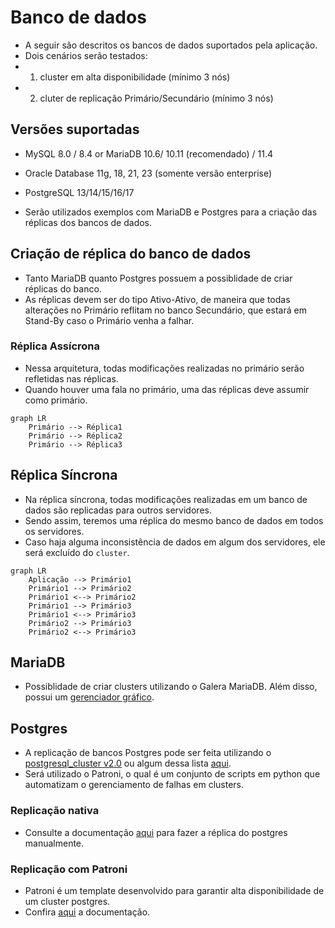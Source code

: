 # Banco de dados
- A seguir são descritos os bancos de dados suportados pela aplicação.
- Dois cenários serão testados: 
- 1) cluster em alta disponibilidade (mínimo 3 nós)
- 2) cluter de replicação Primário/Secundário (mínimo 3 nós)

## Versões suportadas
- MySQL 8.0 / 8.4 or MariaDB 10.6/ 10.11 (recomendado) / 11.4
- Oracle Database 11g, 18, 21, 23 (somente versão enterprise)
- PostgreSQL 13/14/15/16/17

- Serão utilizados exemplos com MariaDB e Postgres para a criação das réplicas dos bancos de dados.

## Criação de réplica do banco de dados
- Tanto MariaDB quanto Postgres possuem a possiblidade de criar réplicas do banco.
- As réplicas devem ser do tipo Ativo-Ativo, de maneira que todas alterações no Primário reflitam no banco Secundário, que estará em Stand-By caso o Primário venha a falhar.


### Réplica Assícrona
- Nessa arquitetura, todas modificações realizadas no primário serão refletidas nas réplicas.
- Quando houver uma fala no primário, uma das réplicas deve assumir como primário.

```mermaid
graph LR
    Primário --> Réplica1
    Primário --> Réplica2
    Primário --> Réplica3
```

## Réplica Síncrona
- Na réplica síncrona, todas modificações realizadas em um banco de dados são replicadas para outros servidores.
- Sendo assim, teremos uma réplica do mesmo banco de dados em todos os servidores.
- Caso haja alguma inconsistência de dados em algum dos servidores, ele será excluído do `cluster`.

```mermaid
graph LR
    Aplicação --> Primário1
    Primário1 --> Primário2
    Primário1 <--> Primário2
    Primário1 --> Primário3
    Primário1 <--> Primário3
    Primário2 --> Primário3
    Primário2 <--> Primário3
```


## MariaDB
- Possiblidade de criar clusters utilizando o Galera MariaDB. Além disso, possui um [gerenciador gráfico](https://galeracluster.com/galera-mgr/).



## Postgres
- A replicação de bancos Postgres pode ser feita utilizando o [postgresql_cluster v2.0](https://www.postgresql.org/about/news/postgresql_cluster-v20-multi-cloud-postgresql-ha-clusters-free-open-source-2939/) ou algum dessa lista [aqui](https://www.postgresql.org/download/products/3-clusteringreplication/).
- Será utilizado o Patroni, o qual é um conjunto de scripts em python que automatizam o gerenciamento de falhas em clusters.

### Replicação nativa
- Consulte a documentação [aqui](postgres-replica.md) para fazer a réplica do postgres manualmente.

### Replicação com Patroni
- Patroni é um template desenvolvido para garantir alta disponibilidade de um cluster postgres.
- Confira [aqui](patroni.md) a documentação.





